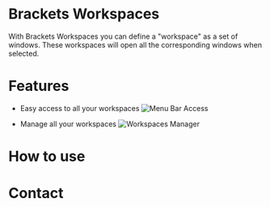 Brackets Workspaces
===================

With Brackets Workspaces you can define a "workspace" as a set of windows.
These workspaces will open all the corresponding windows when selected.

Features
===================

* Easy access to all your workspaces
![Menu Bar Access](https://raw.github.com/thomasvalera/Brackets-Workspaces/images/Brackets-Workspaces-menu.png)

* Manage all your workspaces
![Workspaces Manager](https://raw.github.com/thomasvalera/Brackets-Workspaces/images/Brackets-Workspaces-Manager.png)

How to use
===================

Contact
===================
